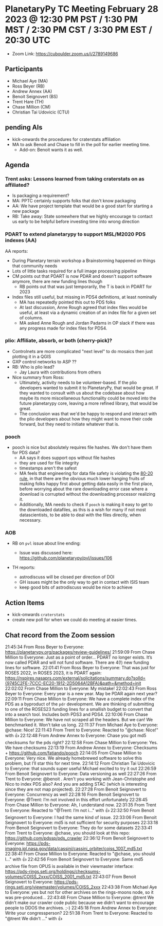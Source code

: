# PlanetaryPy TC Meeting February 28 2023 @ 12:30 PM PST / 1:30 PM MST / 2:30 PM CST / 3:30 PM EST / 20:30 UTC

* Zoom Link: <https://cuboulder.zoom.us/j/2789149686>

## Participants

* Michael Aye (MA)
* Ross Beyer (RB)
* Andrew Annex (AA)
* Benoit Seignovert (BS)
* Trent Hare (TH)
* Chase Million (CM)
* Christian Tai Udovicic (CTU)
  
## pending AIs

* kick-onwards the procedures for craterstats affiliation
* MA to ask Benoit and Chase to fill in the poll for earlier meeting time.
  * Add-on: Benoit wants it as well.
## Agenda

### Trent asks: Lessons learned from taking craterstats on as affiliated?

* Is packaging a requirement?
* MA: PPTC certainly supports folks that don't know packaging
* AA: We have project template that would be a good start for starting a new package
* RB: Take away: State somewhere that we highly encourage to contact us early to be helpful before investing time into wrong direction

### PDART to extend planetarypy to support MSL/M2020 PDS indexes (AA)

AA reports:
* During Planetary terrain workshop a Brainstorming happened on things that community needs
* Lots of little tasks required for a full image processing pipeline
* CM points out that PDART is now PDAR and doesn't support software anymore, there are new funding lines though
  * RB points out that was just temporarily, the T is back in PDART for 2023
* Index files still useful, but missing in PDS4 definitions, at least nominally
  * MA has repeatedly pointed this out to PDS folks
  * At last discussion, Anne Rough agreed that index files would be useful, at least via a dynamic creation of an index file for a given set of columns.
  * MA asked Anne Rough and Jordan Padams in OP slack if there was any progress made for index files for PDS4.

### plio: Affiliate, absorb, or both (cherry-pick)?

* Controlnets are more complicated "next level" to do mosaics then just plotting it in a QGIS
* GXP control networks to ASP ??
* RB: Who is plio lead?
  * Jay Laura with contributions from others
* Nice summary from Ross:
  * Ultimately, activity needs to be volunteer-based. If the plio developers wanted to submit it to PlanetaryPy, that would be great. If they wanted to consult with us about the codebase about how maybe its more miscellaneous functionality could be moved into the future planetarypy core, leaving a more refined library, that would be great.
  * The conclusion was that we'd be happy to respond and interact with the plio developers about how they might want to move their code forward, but they need to initiate whatever that is.

### pooch

* pooch is nice but absolutely requires file hashes. We don't have them for PDS data?
  * AA says it does support ops without file hashes
  * they are used for file integrity
  * timestamps aren't the safest
  * MA feels that engineering for data file safety is violating the [80-20 rule](https://dzone.com/articles/applying-8020-rule-software), in that there are the obvious much lower hanging fruits of making folks happy first about getting data easily in the first place, before worrying about the rare downloading error case where a download is corrupted without the downloading processor realizing it.
  * Additionally, MA needs to check if `pooch` is making it easy to get to the downloaded datafiles, as this is a wish for many if not most datascientists, to be able to deal with the files directly, when necessary.

### AOB

* RB on `pvl` issue about line ending:
  * Issue was discussed here: https://github.com/planetarypy/pvl/issues/106

* TH reports:
  * astrodiscuss will be closed per direction of DOI
  * GH issues might be the only way to get in contact with ISIS team
  * keep good bits of astrodiscuss would be nice to achieve

## Action Items
* kick-onwards `craterstats`
* create new poll for when we could do meeting at easier times.

## Chat record from the Zoom session

21:45:34 From Ross Beyer to Everyone:
 <https://planetarypy.org/packages/review-guidelines/>
21:59:09 From Chase Million to Everyone:
 Just as a point of order… PDART no longer exists. It’s now called PDAR and will not fund software. There are 4(!) new funding lines for software.
22:01:41 From Ross Beyer to Everyone:
 That was just for ROSES 2022, in ROSES 2023, it is PDART again: <https://nspires.nasaprs.com/external/solicitations/summary.do?solId={9745C2FE-7CCC-EC20-1912-2D5064A12BFA}&path=&method=init>
22:02:02 From Chase Million to Everyone:
 My mistake!
22:02:43 From Ross Beyer to Everyone:
 Every year is a new year.  May be PDAR again next year?
22:09:11 From Chase Million to Everyone:
 We have a complete index of the PDS as a byproduct of the `pdr` development. We are thinking of submitting to one of the ROSES23 funding lines for a smallish budget to convert that into a search tool. Includes both PDS3 and PDS4.
22:10:06 From Chase Million to Everyone:
 We have not scraped all the headers. But we can! We benchmarked it. Won’t take us long.
22:11:37 From Michael Aye to Everyone:
 @chase: Nice!
22:11:43 From Trent to Everyone:
 Reacted to "@chase: Nice!" with 👍
22:12:48 From Andrew Annex to Everyone:
 Chase you got md5 checksums for the pds right?
22:12:58 From Chase Million to Everyone:
 Yes. We have checksums
22:13:19 From Andrew Annex to Everyone:
 Checksums + <https://github.com/fatiando/pooch>
22:14:05 From Chase Million to Everyone:
 Very nice. We already homebrewed software to solve this problem, but I’ll star this for next time.
22:14:12 From Christian Tai Udovicic to Everyone:
 that sounds super useful Michael excited to try it out
22:26:59 From Benoit Seignovert to Everyone:
 Data versioning as well
22:27:26 From Trent to Everyone:
 @benoit . Aren't you working with Jean-Christophe and Nico to index PDS also? And you are adding STAC (which is interesting since they are not map projected).
22:27:28 From Benoit Seignovert to Everyone:
 Concurrency as well
22:28:16 From Benoit Seignovert to Everyone:
 @Trent: I’m not involved in this effort unfortunately
22:28:45 From Chase Million to Everyone:
 Ah, I understand now.
22:31:35 From Trent to Everyone:
 Reacted to "@Trent: I’m not i..." with 👍
22:32:50 From Benoit Seignovert to Everyone:
 I had the same kind of issue.
22:33:06 From Benoit Seignovert to Everyone:
 md5 is not sufficient for security purposes
22:33:18 From Benoit Seignovert to Everyone:
 They do for some datasets
22:33:41 From Trent to Everyone:
 @chase, you should look at this repo: <https://github.com/pdssp/pds_crawler>
22:36:12 From Benoit Seignovert to Everyone:
 <https://pds-imaging.jpl.nasa.gov/data/cassini/cassini_orbiter/coiss_1007_md5.txt>
22:38:41 From Chase Million to Everyone:
 Reacted to "@chase, you should l..." with 👍
22:42:56 From Benoit Seignovert to Everyone:
 Same md5 archive file from OPUS is available in their viewmaster interface: <https://pds-rings.seti.org/holdings/checksums-volumes/COISS_2xxx/COISS_2001_md5.txt>
22:43:07 From Benoit Seignovert to Everyone:
 <https://pds-rings.seti.org/viewmaster/volumes/COISS_2xxx>
22:43:38 From Michael Aye to Everyone:
 yes but not for other archives on the rings-moons node, so it was pre-produced...
22:43:48 From Chase Million to Everyone:
 @trent We didn’t make our crawler code public because we didn’t want to encourage people to DDOS the archives. ;-)
22:45:18 From Andrew Annex to Everyone:
 Write your congressperson?
22:51:38 From Trent to Everyone:
 Reacted to "@trent We didn’t ..." with 👍
